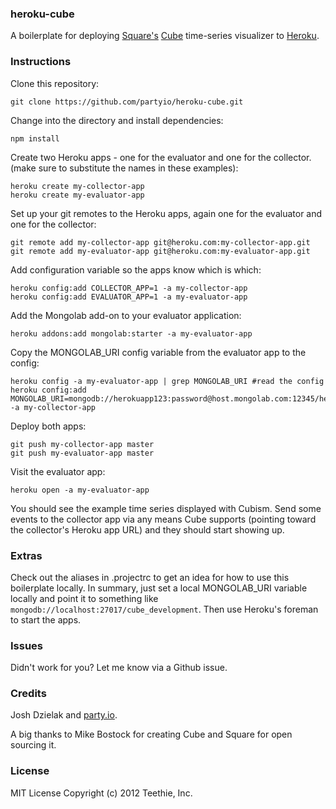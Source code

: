 ### heroku-cube
A boilerplate for deploying [Square's](https://squareup.com/) [Cube](http://square.github.com/cube/) time-series visualizer to [Heroku](http://heroku.com).

### Instructions

Clone this repository:

    git clone https://github.com/partyio/heroku-cube.git

Change into the directory and install dependencies:

    npm install

Create two Heroku apps - one for the evaluator and one for the collector. (make sure to substitute the names in these examples):

    heroku create my-collector-app
    heroku create my-evaluator-app

Set up your git remotes to the Heroku apps, again one for the evaluator and one for the collector:

    git remote add my-collector-app git@heroku.com:my-collector-app.git
    git remote add my-evaluator-app git@heroku.com:my-evaluator-app.git

Add configuration variable so the apps know which is which:

    heroku config:add COLLECTOR_APP=1 -a my-collector-app
    heroku config:add EVALUATOR_APP=1 -a my-evaluator-app

Add the Mongolab add-on to your evaluator application:

    heroku addons:add mongolab:starter -a my-evaluator-app

Copy the MONGOLAB_URI config variable from the evaluator app to the config:

    heroku config -a my-evaluator-app | grep MONGOLAB_URI #read the config
    heroku config:add MONGOLAB_URI=mongodb://herokuapp123:password@host.mongolab.com:12345/herokuapp123 -a my-collector-app

Deploy both apps:

    git push my-collector-app master
    git push my-evaluator-app master

Visit the evaluator app:

    heroku open -a my-evaluator-app

You should see the example time series displayed with Cubism.
Send some events to the collector app via any means Cube supports (pointing toward the
collector's Heroku app URL) and they should start showing up.

### Extras
Check out the aliases in .projectrc to get an idea for how to use this boilerplate locally.
In summary, just set a local MONGOLAB_URI variable locally and point it to something like
`mongodb://localhost:27017/cube_development`. Then use Heroku's foreman to start the apps.

### Issues
Didn't work for you? Let me know via a Github issue.

### Credits
Josh Dzielak and [party.io](http://party.io).

A big thanks to Mike Bostock for creating Cube and Square for open sourcing it.

### License
MIT License
Copyright (c) 2012 Teethie, Inc.
